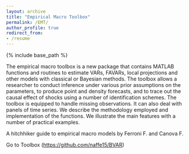 ```yaml
---
layout: archive
title: "Empirical Macro Toolbox"
permalink: /EMT/
author_profile: true
redirect_from: 
- /resume
---
```


{% include base_path %}

The empirical macro toolbox is a new package that contains MATLAB functions and routines to estimate VARs, FAVARs, local projections and other models with classical or Bayesian methods. The toolbox allows a researcher to conduct inference under various prior assumptions on the parameters, to produce point and density forecasts, and to trace out the causal effect of shocks using a number of identification schemes. The toolbox is equipped to handle missing observations. It can also deal with panels of time series. We describe the methodology employed and implementation of the functions. We illustrate the main features with a number of practical examples.

A hitchhiker guide to empirical macro models by Ferroni F. and Canova F.

Go to Toolbox (https://github.com/naffe15/BVAR)

